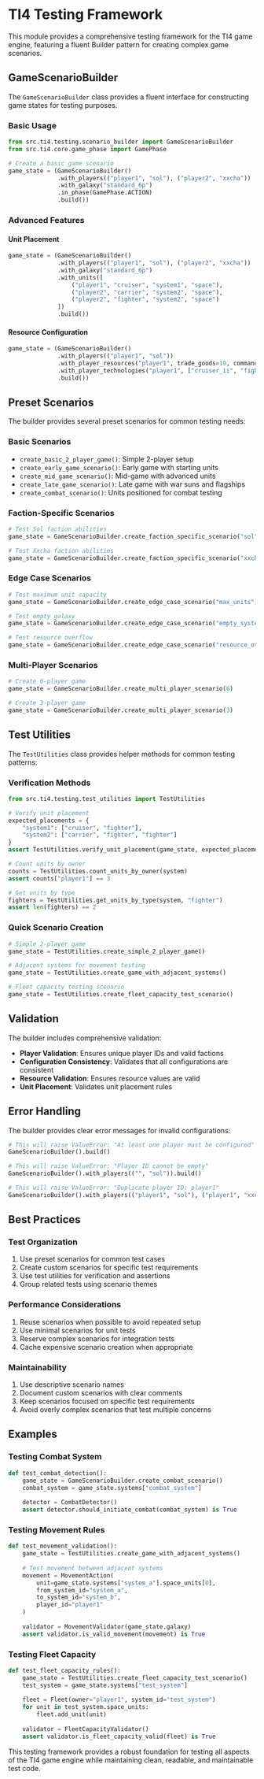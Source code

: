 # TI4 Testing Framework

This module provides a comprehensive testing framework for the TI4 game engine, featuring a fluent Builder pattern for creating complex game scenarios.

## GameScenarioBuilder

The `GameScenarioBuilder` class provides a fluent interface for constructing game states for testing purposes.

### Basic Usage

```python
from src.ti4.testing.scenario_builder import GameScenarioBuilder
from src.ti4.core.game_phase import GamePhase

# Create a basic game scenario
game_state = (GameScenarioBuilder()
              .with_players(("player1", "sol"), ("player2", "xxcha"))
              .with_galaxy("standard_6p")
              .in_phase(GamePhase.ACTION)
              .build())
```

### Advanced Features

#### Unit Placement
```python
game_state = (GameScenarioBuilder()
              .with_players(("player1", "sol"), ("player2", "xxcha"))
              .with_galaxy("standard_6p")
              .with_units([
                  ("player1", "cruiser", "system1", "space"),
                  ("player2", "carrier", "system2", "space"),
                  ("player2", "fighter", "system2", "space")
              ])
              .build())
```

#### Resource Configuration
```python
game_state = (GameScenarioBuilder()
              .with_players(("player1", "sol"))
              .with_player_resources("player1", trade_goods=10, command_tokens=16)
              .with_player_technologies("player1", ["cruiser_ii", "fighter_ii"])
              .build())
```

## Preset Scenarios

The builder provides several preset scenarios for common testing needs:

### Basic Scenarios
- `create_basic_2_player_game()`: Simple 2-player setup
- `create_early_game_scenario()`: Early game with starting units
- `create_mid_game_scenario()`: Mid-game with advanced units
- `create_late_game_scenario()`: Late game with war suns and flagships
- `create_combat_scenario()`: Units positioned for combat testing

### Faction-Specific Scenarios
```python
# Test Sol faction abilities
game_state = GameScenarioBuilder.create_faction_specific_scenario("sol")

# Test Xxcha faction abilities  
game_state = GameScenarioBuilder.create_faction_specific_scenario("xxcha")
```

### Edge Case Scenarios
```python
# Test maximum unit capacity
game_state = GameScenarioBuilder.create_edge_case_scenario("max_units")

# Test empty galaxy
game_state = GameScenarioBuilder.create_edge_case_scenario("empty_systems")

# Test resource overflow
game_state = GameScenarioBuilder.create_edge_case_scenario("resource_overflow")
```

### Multi-Player Scenarios
```python
# Create 6-player game
game_state = GameScenarioBuilder.create_multi_player_scenario(6)

# Create 3-player game
game_state = GameScenarioBuilder.create_multi_player_scenario(3)
```

## Test Utilities

The `TestUtilities` class provides helper methods for common testing patterns:

### Verification Methods
```python
from src.ti4.testing.test_utilities import TestUtilities

# Verify unit placement
expected_placements = {
    "system1": ["cruiser", "fighter"],
    "system2": ["carrier", "fighter", "fighter"]
}
assert TestUtilities.verify_unit_placement(game_state, expected_placements)

# Count units by owner
counts = TestUtilities.count_units_by_owner(system)
assert counts["player1"] == 3

# Get units by type
fighters = TestUtilities.get_units_by_type(system, "fighter")
assert len(fighters) == 2
```

### Quick Scenario Creation
```python
# Simple 2-player game
game_state = TestUtilities.create_simple_2_player_game()

# Adjacent systems for movement testing
game_state = TestUtilities.create_game_with_adjacent_systems()

# Fleet capacity testing scenario
game_state = TestUtilities.create_fleet_capacity_test_scenario()
```

## Validation

The builder includes comprehensive validation:

- **Player Validation**: Ensures unique player IDs and valid factions
- **Configuration Consistency**: Validates that all configurations are consistent
- **Resource Validation**: Ensures resource values are valid
- **Unit Placement**: Validates unit placement rules

## Error Handling

The builder provides clear error messages for invalid configurations:

```python
# This will raise ValueError: "At least one player must be configured"
GameScenarioBuilder().build()

# This will raise ValueError: "Player ID cannot be empty"
GameScenarioBuilder().with_players(("", "sol")).build()

# This will raise ValueError: "Duplicate player ID: player1"
GameScenarioBuilder().with_players(("player1", "sol"), ("player1", "xxcha")).build()
```

## Best Practices

### Test Organization
1. Use preset scenarios for common test cases
2. Create custom scenarios for specific test requirements
3. Use test utilities for verification and assertions
4. Group related tests using scenario themes

### Performance Considerations
1. Reuse scenarios when possible to avoid repeated setup
2. Use minimal scenarios for unit tests
3. Reserve complex scenarios for integration tests
4. Cache expensive scenario creation when appropriate

### Maintainability
1. Use descriptive scenario names
2. Document custom scenarios with clear comments
3. Keep scenarios focused on specific test requirements
4. Avoid overly complex scenarios that test multiple concerns

## Examples

### Testing Combat System
```python
def test_combat_detection():
    game_state = GameScenarioBuilder.create_combat_scenario()
    combat_system = game_state.systems["combat_system"]
    
    detector = CombatDetector()
    assert detector.should_initiate_combat(combat_system) is True
```

### Testing Movement Rules
```python
def test_movement_validation():
    game_state = TestUtilities.create_game_with_adjacent_systems()
    
    # Test movement between adjacent systems
    movement = MovementAction(
        unit=game_state.systems["system_a"].space_units[0],
        from_system_id="system_a",
        to_system_id="system_b",
        player_id="player1"
    )
    
    validator = MovementValidator(game_state.galaxy)
    assert validator.is_valid_movement(movement) is True
```

### Testing Fleet Capacity
```python
def test_fleet_capacity_rules():
    game_state = TestUtilities.create_fleet_capacity_test_scenario()
    test_system = game_state.systems["test_system"]
    
    fleet = Fleet(owner="player1", system_id="test_system")
    for unit in test_system.space_units:
        fleet.add_unit(unit)
    
    validator = FleetCapacityValidator()
    assert validator.is_fleet_capacity_valid(fleet) is True
```

This testing framework provides a robust foundation for testing all aspects of the TI4 game engine while maintaining clean, readable, and maintainable test code.